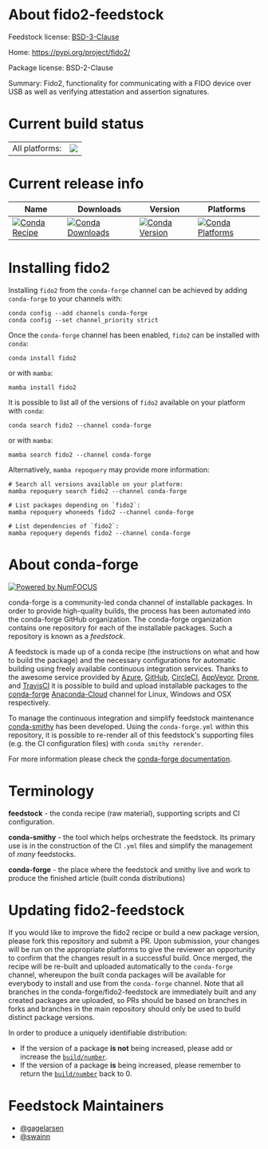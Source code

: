 About fido2-feedstock
=====================

Feedstock license: [BSD-3-Clause](https://github.com/conda-forge/fido2-feedstock/blob/main/LICENSE.txt)

Home: https://pypi.org/project/fido2/

Package license: BSD-2-Clause

Summary: Fido2, functionality for communicating with a FIDO device over USB as well as verifying attestation and assertion signatures.

Current build status
====================


<table><tr><td>All platforms:</td>
    <td>
      <a href="https://dev.azure.com/conda-forge/feedstock-builds/_build/latest?definitionId=10546&branchName=main">
        <img src="https://dev.azure.com/conda-forge/feedstock-builds/_apis/build/status/fido2-feedstock?branchName=main">
      </a>
    </td>
  </tr>
</table>

Current release info
====================

| Name | Downloads | Version | Platforms |
| --- | --- | --- | --- |
| [![Conda Recipe](https://img.shields.io/badge/recipe-fido2-green.svg)](https://anaconda.org/conda-forge/fido2) | [![Conda Downloads](https://img.shields.io/conda/dn/conda-forge/fido2.svg)](https://anaconda.org/conda-forge/fido2) | [![Conda Version](https://img.shields.io/conda/vn/conda-forge/fido2.svg)](https://anaconda.org/conda-forge/fido2) | [![Conda Platforms](https://img.shields.io/conda/pn/conda-forge/fido2.svg)](https://anaconda.org/conda-forge/fido2) |

Installing fido2
================

Installing `fido2` from the `conda-forge` channel can be achieved by adding `conda-forge` to your channels with:

```
conda config --add channels conda-forge
conda config --set channel_priority strict
```

Once the `conda-forge` channel has been enabled, `fido2` can be installed with `conda`:

```
conda install fido2
```

or with `mamba`:

```
mamba install fido2
```

It is possible to list all of the versions of `fido2` available on your platform with `conda`:

```
conda search fido2 --channel conda-forge
```

or with `mamba`:

```
mamba search fido2 --channel conda-forge
```

Alternatively, `mamba repoquery` may provide more information:

```
# Search all versions available on your platform:
mamba repoquery search fido2 --channel conda-forge

# List packages depending on `fido2`:
mamba repoquery whoneeds fido2 --channel conda-forge

# List dependencies of `fido2`:
mamba repoquery depends fido2 --channel conda-forge
```


About conda-forge
=================

[![Powered by
NumFOCUS](https://img.shields.io/badge/powered%20by-NumFOCUS-orange.svg?style=flat&colorA=E1523D&colorB=007D8A)](https://numfocus.org)

conda-forge is a community-led conda channel of installable packages.
In order to provide high-quality builds, the process has been automated into the
conda-forge GitHub organization. The conda-forge organization contains one repository
for each of the installable packages. Such a repository is known as a *feedstock*.

A feedstock is made up of a conda recipe (the instructions on what and how to build
the package) and the necessary configurations for automatic building using freely
available continuous integration services. Thanks to the awesome service provided by
[Azure](https://azure.microsoft.com/en-us/services/devops/), [GitHub](https://github.com/),
[CircleCI](https://circleci.com/), [AppVeyor](https://www.appveyor.com/),
[Drone](https://cloud.drone.io/welcome), and [TravisCI](https://travis-ci.com/)
it is possible to build and upload installable packages to the
[conda-forge](https://anaconda.org/conda-forge) [Anaconda-Cloud](https://anaconda.org/)
channel for Linux, Windows and OSX respectively.

To manage the continuous integration and simplify feedstock maintenance
[conda-smithy](https://github.com/conda-forge/conda-smithy) has been developed.
Using the ``conda-forge.yml`` within this repository, it is possible to re-render all of
this feedstock's supporting files (e.g. the CI configuration files) with ``conda smithy rerender``.

For more information please check the [conda-forge documentation](https://conda-forge.org/docs/).

Terminology
===========

**feedstock** - the conda recipe (raw material), supporting scripts and CI configuration.

**conda-smithy** - the tool which helps orchestrate the feedstock.
                   Its primary use is in the construction of the CI ``.yml`` files
                   and simplify the management of *many* feedstocks.

**conda-forge** - the place where the feedstock and smithy live and work to
                  produce the finished article (built conda distributions)


Updating fido2-feedstock
========================

If you would like to improve the fido2 recipe or build a new
package version, please fork this repository and submit a PR. Upon submission,
your changes will be run on the appropriate platforms to give the reviewer an
opportunity to confirm that the changes result in a successful build. Once
merged, the recipe will be re-built and uploaded automatically to the
`conda-forge` channel, whereupon the built conda packages will be available for
everybody to install and use from the `conda-forge` channel.
Note that all branches in the conda-forge/fido2-feedstock are
immediately built and any created packages are uploaded, so PRs should be based
on branches in forks and branches in the main repository should only be used to
build distinct package versions.

In order to produce a uniquely identifiable distribution:
 * If the version of a package **is not** being increased, please add or increase
   the [``build/number``](https://docs.conda.io/projects/conda-build/en/latest/resources/define-metadata.html#build-number-and-string).
 * If the version of a package **is** being increased, please remember to return
   the [``build/number``](https://docs.conda.io/projects/conda-build/en/latest/resources/define-metadata.html#build-number-and-string)
   back to 0.

Feedstock Maintainers
=====================

* [@gagelarsen](https://github.com/gagelarsen/)
* [@swainn](https://github.com/swainn/)


